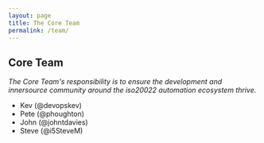 ```yaml
---
layout: page
title: The Core Team
permalink: /team/
---
```


## Core Team

_The Core Team's responsibility is to ensure the development and
innersource community around the iso20022 automation ecosystem thrive._

* Kev (@devopskev)
* Pete (@phoughton)
* John (@johntdavies)
* Steve (@i5SteveM)

